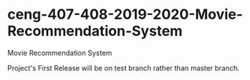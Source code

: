 # ceng-407-408-2019-2020-Movie-Recommendation-System
Movie Recommendation System

Project's First Release will be on test branch rather than master branch.
